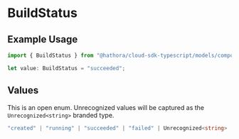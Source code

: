 # BuildStatus

## Example Usage

```typescript
import { BuildStatus } from "@hathora/cloud-sdk-typescript/models/components";

let value: BuildStatus = "succeeded";
```

## Values

This is an open enum. Unrecognized values will be captured as the `Unrecognized<string>` branded type.

```typescript
"created" | "running" | "succeeded" | "failed" | Unrecognized<string>
```